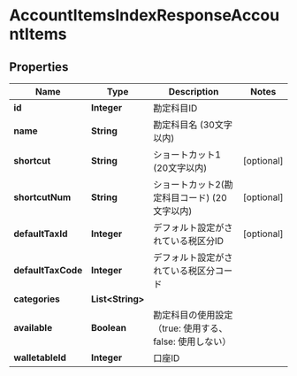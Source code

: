 

# AccountItemsIndexResponseAccountItems

## Properties

Name | Type | Description | Notes
------------ | ------------- | ------------- | -------------
**id** | **Integer** | 勘定科目ID | 
**name** | **String** | 勘定科目名 (30文字以内) | 
**shortcut** | **String** | ショートカット1 (20文字以内) |  [optional]
**shortcutNum** | **String** | ショートカット2(勘定科目コード) (20文字以内) |  [optional]
**defaultTaxId** | **Integer** | デフォルト設定がされている税区分ID |  [optional]
**defaultTaxCode** | **Integer** | デフォルト設定がされている税区分コード | 
**categories** | **List&lt;String&gt;** |  | 
**available** | **Boolean** | 勘定科目の使用設定（true: 使用する、false: 使用しない） | 
**walletableId** | **Integer** | 口座ID | 



